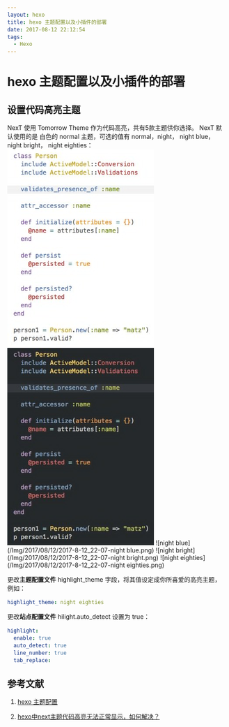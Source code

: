 ```yaml
---
layout: hexo
title: hexo 主题配置以及小插件的部署
date: 2017-08-12 22:12:54
tags: 
  - Hexo
---
```

# hexo 主题配置以及小插件的部署

## 设置代码高亮主题

NexT 使用 Tomorrow Theme 作为代码高亮，共有5款主题供你选择。 NexT 默认使用的是 白色的 normal 主题，可选的值有 normal，night， night blue， night bright， night eighties：
![normal](/Img/2017/08/12/2017-8-12_22-07-normal.png)
![night](/Img/2017/08/12/2017-8-12_22-07-night.png)
![night blue](/Img/2017/08/12/2017-8-12_22-07-night blue.png)
![night bright](/Img/2017/08/12/2017-8-12_22-07-night bright.png)
![night eighties](/Img/2017/08/12/2017-8-12_22-07-night eighties.png)

更改**主题配置文件** highlight_theme 字段，将其值设定成你所喜爱的高亮主题，例如：

```yml
highlight_theme: night eighties
```

更改**站点配置文件**  hilight.auto_detect 设置为 true：

```yml
highlight:
  enable: true
  auto_detect: true
  line_number: true
  tab_replace:
```

## 参考文献

1. [hexo 主题配置](http://theme-next.iissnan.com/theme-settings.html)

1. [hexo中next主题代码高亮无法正常显示，如何解决？](https://www.zhihu.com/question/51705387)